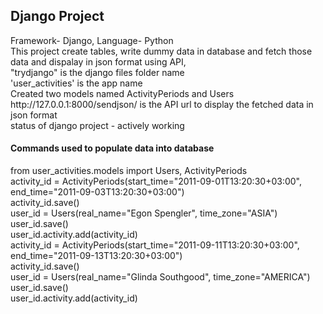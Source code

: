 <h2>Django Project</h2>
Framework- Django, Language- Python <br/>
This project create tables, write dummy data in database and fetch those data and dispalay in json format using API, <br/>
"trydjango" is the django files folder name<br/>
'user_activities' is the app name <br/>
Created two models named ActivityPeriods and Users<br/>
http://127.0.0.1:8000/sendjson/ is the API url to display the fetched data in json format<br/>
status of django project - actively working<br/>

<h4>Commands used to populate data into database</h4>
from user_activities.models import Users, ActivityPeriods<br/>
activity_id = ActivityPeriods(start_time="2011-09-01T13:20:30+03:00", end_time="2011-09-03T13:20:30+03:00")<br/>
activity_id.save()<br/>
user_id = Users(real_name="Egon Spengler", time_zone="ASIA")<br/>
user_id.save()<br/>
user_id.activity.add(activity_id)<br/>
activity_id = ActivityPeriods(start_time="2011-09-11T13:20:30+03:00", end_time="2011-09-13T13:20:30+03:00")<br/>
activity_id.save()<br/>
user_id = Users(real_name="Glinda Southgood", time_zone="AMERICA")<br/>
user_id.save()<br/>
user_id.activity.add(activity_id)<br/>


